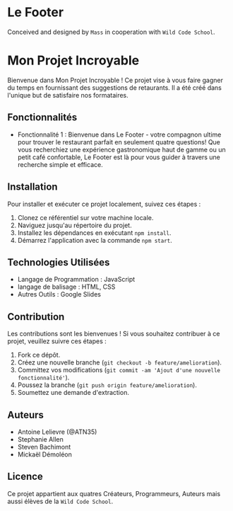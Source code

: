 # Le Footer

Conceived and designed by `Mass` in cooperation with `Wild Code School`.

# Mon Projet Incroyable

Bienvenue dans Mon Projet Incroyable ! Ce projet vise à vous faire gagner du temps en fournissant des suggestions de retaurants. Il a été créé dans l'unique but de satisfaire nos formataires.

## Fonctionnalités

- Fonctionnalité 1 : Bienvenue dans Le Footer - votre compagnon ultime pour trouver le restaurant parfait en seulement quatre questions! Que vous recherchiez une expérience gastronomique haut de gamme ou un petit café confortable, Le Footer est là pour vous guider à travers une recherche simple et efficace.

## Installation

Pour installer et exécuter ce projet localement, suivez ces étapes :

1. Clonez ce référentiel sur votre machine locale.
2. Naviguez jusqu'au répertoire du projet.
3. Installez les dépendances en exécutant `npm install`.
4. Démarrez l'application avec la commande `npm start`.

## Technologies Utilisées

- Langage de Programmation : JavaScript
- langage de balisage : HTML, CSS
- Autres Outils : Google Slides

## Contribution

Les contributions sont les bienvenues ! Si vous souhaitez contribuer à ce projet, veuillez suivre ces étapes :

1. Fork ce dépôt.
2. Créez une nouvelle branche (`git checkout -b feature/amelioration`).
3. Committez vos modifications (`git commit -am 'Ajout d'une nouvelle fonctionnalité'`).
4. Poussez la branche (`git push origin feature/amelioration`).
5. Soumettez une demande d'extraction.

## Auteurs

- Antoine Lelievre (@ATN35)
- Stephanie Allen
- Steven Bachimont
- Mickaël Démoléon

## Licence

Ce projet appartient aux quatres Créateurs, Programmeurs, Auteurs mais aussi élèves de la `Wild Code School`.

